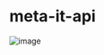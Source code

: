 # meta-it-api

![image](https://github.com/khomcvla/meta-it-api/assets/37308862/d3745b31-4c89-44a0-9a08-f019d30fa1f6)
